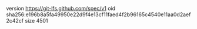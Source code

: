 version https://git-lfs.github.com/spec/v1
oid sha256:e196b8a5fa49950e22d9f4e13cf11faed4f2b96165c4540e11aa0d2aef2c42cf
size 4501
